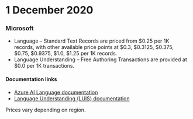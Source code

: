 # 1 December 2020

### Microsoft

- Language – Standard Text Records are priced from $0.25 per 1K records, with other available price points at $0.3, $0.3125, $0.375, $0.75, $0.9375, $1.0, $1.25 per 1K records.
- Language Understanding – Free Authoring Transactions are provided at $0.0 per 1K transactions.

#### Documentation links
- [Azure AI Language documentation](https://learn.microsoft.com/en-us/azure/ai-services/language-service/)
- [Language Understanding (LUIS) documentation](https://learn.microsoft.com/en-us/azure/ai-services/language-service/language-understanding)

Prices vary depending on region.